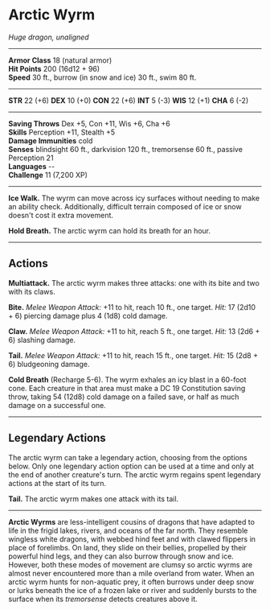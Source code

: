 # Arctic Wyrm

_Huge dragon, unaligned_

---

**Armor Class** 18 (natural armor)  
**Hit Points** 200 (16d12 + 96)  
**Speed** 30 ft., burrow (in snow and ice) 30 ft., swim 80 ft.  

---

**STR** 22 (+6) **DEX** 10 (+0) **CON** 22 (+6) **INT** 5 (-3) **WIS** 12 (+1) **CHA** 6 (-2)

---

**Saving Throws** Dex +5, Con +11, Wis +6, Cha +6  
**Skills** Perception +11, Stealth +5  
**Damage Immunities** cold  
**Senses** blindsight 60 ft., darkvision 120 ft., tremorsense 60 ft., passive Perception 21  
**Languages** --  
**Challenge** 11 (7,200 XP)  

---

**Ice Walk.** The wyrm can move across icy surfaces without needing to make an ability check. Additionally, difficult terrain composed of ice or snow doesn't cost it extra movement.

**Hold Breath.** The arctic wyrm can hold its breath for an hour.

---

## Actions

**Multiattack.** The arctic wyrm makes three attacks: one with its bite and two with its claws.

**Bite.** _Melee Weapon Attack:_ +11 to hit, reach 10 ft., one target. _Hit:_ 17 (2d10 + 6) piercing damage plus 4 (1d8) cold damage.

**Claw.** _Melee Weapon Attack:_ +11 to hit, reach 5 ft., one target. _Hit:_ 13 (2d6 + 6) slashing damage.

**Tail.** _Melee Weapon Attack:_ +11 to hit, reach 15 ft., one target. _Hit:_ 15 (2d8 + 6) bludgeoning damage.

**Cold Breath** (Recharge 5-6). The wyrm exhales an icy blast in a 60-foot cone. Each creature in that area must make a DC 19 Constitution saving throw, taking 54 (12d8) cold damage on a failed save, or half as much damage on a successful one.

---

## Legendary Actions

The arctic wyrm can take a legendary action, choosing from the options below. Only one legendary action option can be used at a time and only at the end of another creature's turn. The arctic wyrm regains spent legendary actions at the start of its turn.

**Tail.** The arctic wyrm makes one attack with its tail.

---

**Arctic Wyrms** are less-intelligent cousins of dragons that have adapted to life in the frigid lakes, rivers, and oceans of the far north. They resemble wingless white dragons, with webbed hind feet and with clawed flippers in place of forelimbs. On land, they slide on their bellies, propelled by their powerful hind legs, and they can also burrow through snow and ice. However, both these modes of movement are clumsy so arctic wyrms are almost never encountered more than a mile overland from water. When an arctic wyrm hunts for non-aquatic prey, it often burrows under deep snow or lurks beneath the ice of a frozen lake or river and suddenly bursts to the surface when its _tremorsense_ detects creatures above it.